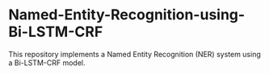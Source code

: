 # Named-Entity-Recognition-using-Bi-LSTM-CRF
This repository implements a Named Entity Recognition (NER) system using a Bi-LSTM-CRF model.
